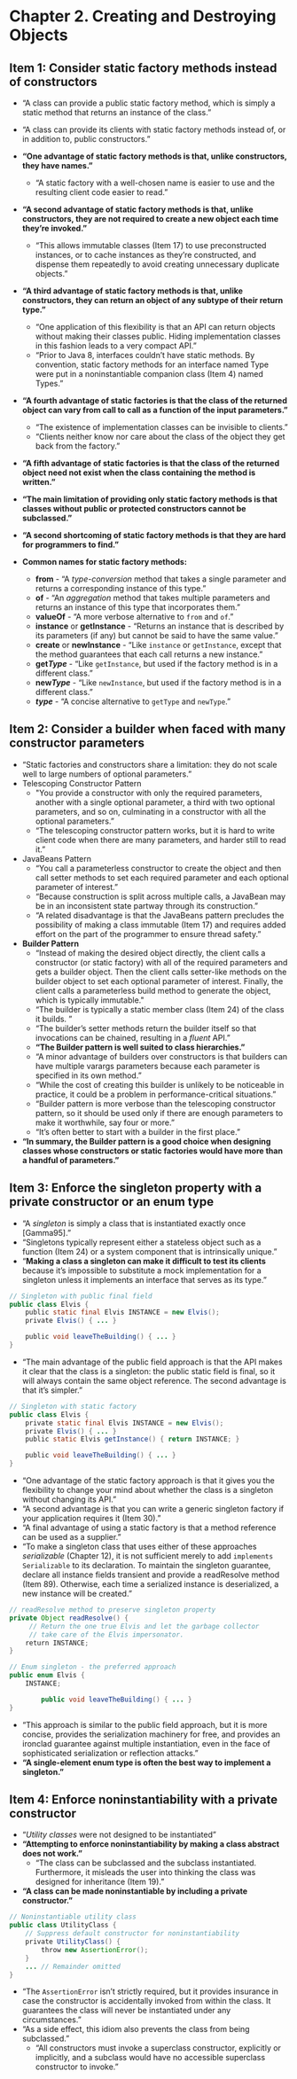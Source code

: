# Chapter 2. Creating and Destroying Objects

## Item 1: Consider static factory methods instead of constructors

* “A class can provide a public static factory method, which is simply a static method that returns an instance of the class.”
* “A class can provide its clients with static factory methods instead of, or in addition to, public constructors.”
* **“One advantage of static factory methods is that, unlike constructors, they have names.”**
  * “A static factory with a well-chosen name is easier to use and the resulting client code easier to read.”
* **“A second advantage of static factory methods is that, unlike constructors, they are not required to create a new object each time they’re invoked.”**
  * “This allows immutable classes (Item 17) to use preconstructed instances, or to cache instances as they’re constructed, and dispense them repeatedly to avoid creating unnecessary duplicate objects.”
* **“A third advantage of static factory methods is that, unlike constructors, they can return an object of any subtype of their return type.”**
  * “One application of this flexibility is that an API can return objects without making their classes public. Hiding implementation classes in this fashion leads to a very compact API.”
  * “Prior to Java 8, interfaces couldn’t have static methods. By convention, static factory methods for an interface named Type were put in a noninstantiable companion class (Item 4) named Types.”

* **“A fourth advantage of static factories is that the class of the returned object can vary from call to call as a function of the input parameters.”**
  * “The existence of implementation classes can be invisible to clients.”
  * “Clients neither know nor care about the class of the object they get back from the factory.”
* **“A fifth advantage of static factories is that the class of the returned object need not exist when the class containing the method is written.”**
* **“The main limitation of providing only static factory methods is that classes without public or protected constructors cannot be subclassed.”**
* **“A second shortcoming of static factory methods is that they are hard for programmers to find.”**
* **Common names for static factory methods:**
  * **from** - “A *type-conversion* method that takes a single parameter and returns a corresponding instance of this type.”
  * **of** - “An *aggregation* method that takes multiple parameters and returns an instance of this type that incorporates them.”
  * **valueOf** - “A more verbose alternative to `from` and `of`.”
  * **instance** or **getInstance** - “Returns an instance that is described by its parameters (if any) but cannot be said to have the same value.”
  * **create** or **newInstance** - “Like `instance` or `getInstance`, except that the method guarantees that each call returns a new instance.”
  * **get*Type*** - “Like `getInstance`, but used if the factory method is in a different class.”
  * **new*Type*** - “Like `newInstance`, but used if the factory method is in a different class.”
  * ***type*** - “A concise alternative to `getType` and `newType`.”

## Item 2: Consider a builder when faced with many constructor parameters

* “Static factories and constructors share a limitation: they do not scale well to large numbers of optional parameters.”
* Telescoping Constructor Pattern
  * "You provide a constructor with only the required parameters, another with a single optional parameter, a third with two optional parameters, and so on, culminating in a constructor with all the optional parameters.”
  * “The telescoping constructor pattern works, but it is hard to write client code when there are many parameters, and harder still to read it.”
* JavaBeans Pattern
  * “You call a parameterless constructor to create the object and then call setter methods to set each required parameter and each optional parameter of interest.”
  * “Because construction is split across multiple calls, a JavaBean may be in an inconsistent state partway through its construction.”
  * “A related disadvantage is that the JavaBeans pattern precludes the possibility of making a class immutable (Item 17) and requires added effort on the part of the programmer to ensure thread safety.”
* **Builder Pattern**
  * “Instead of making the desired object directly, the client calls a constructor (or static factory) with all of the required parameters and gets a builder object. Then the client calls setter-like methods on the builder object to set each optional parameter of interest. Finally, the client calls a parameterless build method to generate the object, which is typically immutable."
  * “The builder is typically a static member class (Item 24) of the class it builds. ”
  * “The builder’s setter methods return the builder itself so that invocations can be chained, resulting in a *fluent* API.”
  * **“The Builder pattern is well suited to class hierarchies.”**
  * “A minor advantage of builders over constructors is that builders can have multiple varargs parameters because each parameter is specified in its own method.”
  * “While the cost of creating this builder is unlikely to be noticeable in practice, it could be a problem in performance-critical situations.”
  * “Builder pattern is more verbose than the telescoping constructor pattern, so it should be used only if there are enough parameters to make it worthwhile, say four or more.”
  * “It’s often better to start with a builder in the first place.”
* **“In summary, the Builder pattern is a good choice when designing classes whose constructors or static factories would have more than a handful of parameters.”**

## Item 3: Enforce the singleton property with a private constructor or an enum type

* “A *singleton* is simply a class that is instantiated exactly once [Gamma95].”
* “Singletons typically represent either a stateless object such as a function (Item 24) or a system component that is intrinsically unique.”
* “**Making a class a singleton can make it difficult to test its clients** because it’s impossible to substitute a mock implementation for a singleton unless it implements an interface that serves as its type.”

```java
// Singleton with public final field
public class Elvis {
    public static final Elvis INSTANCE = new Elvis();
    private Elvis() { ... }

    public void leaveTheBuilding() { ... }
}
```

* “The main advantage of the public field approach is that the API makes it clear that the class is a singleton: the public static field is final, so it will always contain the same object reference. The second advantage is that it’s simpler.”

```java
// Singleton with static factory
public class Elvis {
    private static final Elvis INSTANCE = new Elvis();
    private Elvis() { ... }
    public static Elvis getInstance() { return INSTANCE; }

    public void leaveTheBuilding() { ... }
}
```

* “One advantage of the static factory approach is that it gives you the flexibility to change your mind about whether the class is a singleton without changing its API.”
* “A second advantage is that you can write a generic singleton factory if your application requires it (Item 30).”
* “A final advantage of using a static factory is that a method reference can be used as a supplier.”
* “To make a singleton class that uses either of these approaches *serializable* (Chapter 12), it is not sufficient merely to add `implements Serializable` to its declaration. To maintain the singleton guarantee, declare all instance fields transient and provide a readResolve method (Item 89). Otherwise, each time a serialized instance is deserialized, a new instance will be created.”

```java
// readResolve method to preserve singleton property
private Object readResolve() {
     // Return the one true Elvis and let the garbage collector
     // take care of the Elvis impersonator.
    return INSTANCE;
}
```

```java
// Enum singleton - the preferred approach
public enum Elvis {
    INSTANCE;

 		public void leaveTheBuilding() { ... }
}
```

* “This approach is similar to the public field approach, but it is more concise, provides the serialization machinery for free, and provides an ironclad guarantee against multiple instantiation, even in the face of sophisticated serialization or reflection attacks.”
* **“A single-element enum type is often the best way to implement a singleton.”**

## Item 4: Enforce noninstantiability with a private constructor

* “*Utility classes* were not designed to be instantiated”
* **“Attempting to enforce noninstantiability by making a class abstract does not work.”**
  * “The class can be subclassed and the subclass instantiated. Furthermore, it misleads the user into thinking the class was designed for inheritance (Item 19).”
* **“A class can be made noninstantiable by including a private constructor.”**

```java
// Noninstantiable utility class
public class UtilityClass {
    // Suppress default constructor for noninstantiability
    private UtilityClass() {
        throw new AssertionError();
    }
    ... // Remainder omitted
}
```

* “The `AssertionError` isn’t strictly required, but it provides insurance in case the constructor is accidentally invoked from within the class. It guarantees the class will never be instantiated under any circumstances.”
* “As a side effect, this idiom also prevents the class from being subclassed.”
  * “All constructors must invoke a superclass constructor, explicitly or implicitly, and a subclass would have no accessible superclass constructor to invoke.”
